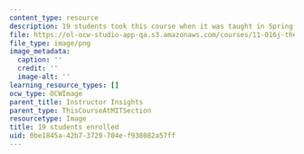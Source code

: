 ```yaml
---
content_type: resource
description: 19 students took this course when it was taught in Spring 2015.
file: https://ol-ocw-studio-app-qa.s3.amazonaws.com/courses/11-016j-the-once-and-future-city-spring-2015/0be1845a42b73720704ef938082a57ff_19.png
file_type: image/png
image_metadata:
  caption: ''
  credit: ''
  image-alt: ''
learning_resource_types: []
ocw_type: OCWImage
parent_title: Instructor Insights
parent_type: ThisCourseAtMITSection
resourcetype: Image
title: 19 students enrolled
uid: 0be1845a-42b7-3720-704e-f938082a57ff
---
```

